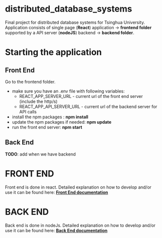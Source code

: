 
# distributed_database_systems

Final project for distributed database systems for Tsinghua University.
Application consists of single page (**React**) application -> **frontend folder**
supported by a API server (**nodeJS**) backend -> **backend folder**.

# Starting the application
## Front End
Go to the frontend folder.

- make sure you have an .env file with following variables:
  - REACT_APP_SERVER_URL - current url of the front end server (include the http/s)
  - REACT_APP_API_SERVER_URL - current url of the backend server for API calls
- install the npm packages : **npm install**
- update the npm packages if needed: **npm update**
- run the front end server: **npm start**

## Back End
**TODO**: add when we have backend

# FRONT END
Front end is done in react. Detailed explanation on how to develop and/or use it can be found here: **[Front End documentation](docs/frontend/INFO.md)**

# BACK END
Back end is done in nodeJs. Detailed explanation on how to develop and/or use it can be found here: **[Back End documentation](docs/backend/INFO.md)**